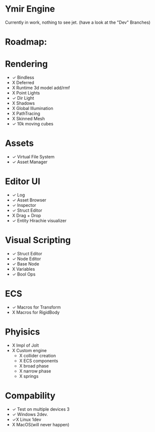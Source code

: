# Ymir Engine

Currently in work, nothing to see jet.
(have a look at the "Dev" Branches)

# Roadmap:
# Rendering
 - ✓ Bindless
 - X Deferred 
 - X Runtime 3d model add/rmf
 - X Point Lights
 - ✓ Dir Light
 - X Shadows
 - X Global Illumination
 - X PathTracing
 - X Skinned Mesh
 - ✓ 10k moving cubes
# Assets
 - ✓ Virtual File System
 - ✓ Asset Manager
# Editor UI
 - ✓ Log
 - ✓ Asset Browser
 - ✓ Inspector
 - ✓ Struct Editor
 - X Drag + Drop
 - ✓ Entity Hirachie visualizer
# Visual Scripting
 - ✓ Struct Editor 
 - ✓ Node Editor 
 - ✓ Base Node
 - X Variables
 - ✓ Bool Ops
# ECS
- ✓ Macros for Transform
- X Macros for RigidBody

# Phyisics
- X Impl of Jolt
- X Custom engine
  - X collider creation 
  - X ECS components
  - X broad phase
  - X narrow phase
  - X springs
  
# Compability
- ✓ Test on multiple devices 3 
- ✓ Windows 2dev.
- ✓X Linux  1dev
- X MacOS(will never happen)


